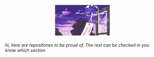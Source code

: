 <div align='center'><img src='header.gif' alt='header' height='100px'/></div>
<h6>hi, here are repositories to be proud of. The rest can be checked in you know which section</h6>
